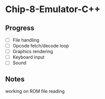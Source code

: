 # Chip-8-Emulator-C++

## Progress
- [ ] File handling
- [ ] Opcode fetch/decode loop
- [ ] Graphics rendering
- [ ] Keyboard input
- [ ] Sound

## Notes
working on ROM file reading

